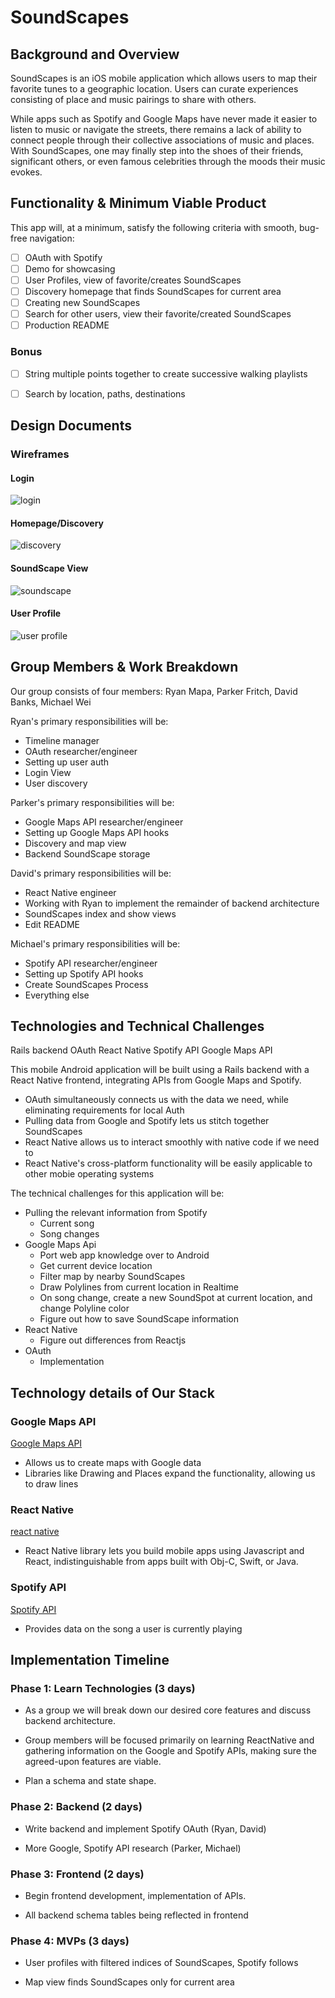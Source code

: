 # SoundScapes


## Background and Overview

SoundScapes is an iOS mobile application which allows users to map their
favorite tunes to a geographic location. Users can curate experiences
consisting of place and music pairings to share with others.

While apps such as Spotify and Google Maps have never made it easier to
listen to music or navigate the streets, there remains a lack of ability
to connect people through their collective associations of music and
places. With SoundScapes, one may finally step into the shoes of their
friends, significant others, or even famous celebrities through the
moods their music evokes.


## Functionality & Minimum Viable Product

This app will, at a minimum, satisfy the following criteria with smooth, bug-free navigation:

- [ ] OAuth with Spotify
- [ ] Demo for showcasing
- [ ] User Profiles, view of favorite/creates SoundScapes
- [ ] Discovery homepage that finds SoundScapes for current area
- [ ] Creating new SoundScapes
- [ ] Search for other users, view their favorite/created SoundScapes
- [ ] Production README

### Bonus

- [ ] String multiple points together to create successive walking playlists
- [ ] Search by location, paths, destinations


## Design Documents

### Wireframes

#### Login
![login](./wireframes/Login.png)

#### Homepage/Discovery
![discovery](./wireframes/Discovery.png)

#### SoundScape View
![soundscape](./wireframes/SoundscapeView.png)

#### User Profile
![user profile](./wireframes/HomepageProfile.png)


## Group Members & Work Breakdown

Our group consists of four members: Ryan Mapa, Parker Fritch, David Banks, Michael Wei

Ryan's primary responsibilities will be:
* Timeline manager
* OAuth researcher/engineer
* Setting up user auth
* Login View
* User discovery

Parker's primary responsibilities will be:
* Google Maps API researcher/engineer
* Setting up Google Maps API hooks
* Discovery and map view
* Backend SoundScape storage

David's primary responsibilities will be:
* React Native engineer
* Working with Ryan to implement the remainder of backend architecture
* SoundScapes index and show views
* Edit README

Michael's primary responsibilities will be:
* Spotify API researcher/engineer
* Setting up Spotify API hooks
* Create SoundScapes Process
* Everything else

## Technologies and Technical Challenges

Rails backend
OAuth
React Native
Spotify API
Google Maps API

This mobile Android application will be built using a Rails backend with a React Native frontend, integrating APIs from Google Maps and Spotify.
+ OAuth simultaneously connects us with the data we need, while eliminating requirements for local Auth
+ Pulling data from Google and Spotify lets us stitch together SoundScapes
+ React Native allows us to interact smoothly with native code if we need to
+ React Native's cross-platform functionality will be easily applicable to other mobie operating systems

The technical challenges for this application will be:

+ Pulling the relevant information from Spotify
  + Current song
  + Song changes
+ Google Maps Api
  + Port web app knowledge over to Android
  + Get current device location
  + Filter map by nearby SoundScapes
  + Draw Polylines from current location in Realtime
  + On song change, create a new SoundSpot at current location, and change Polyline color
  + Figure out how to save SoundScape information
+ React Native
  + Figure out differences from Reactjs
+ OAuth
  + Implementation


## Technology details of Our Stack

### Google Maps API
[Google Maps API](https://developers.google.com/maps/documentation/android-api/start)
+ Allows us to create maps with Google data
+ Libraries like Drawing and Places expand the functionality, allowing us to draw lines

### React Native
[react native](https://github.com/facebook/react-native)
+ React Native library lets you build mobile apps using Javascript and React, indistinguishable from apps built with Obj-C, Swift, or Java.

### Spotify API
[Spotify API](https://developer.spotify.com/web-api/)
+ Provides data on the song a user is currently playing


## Implementation Timeline

### Phase 1: Learn Technologies (3 days)

+ As a group we will break down our desired core features and discuss
backend architecture.

+ Group members will be focused primarily on learning ReactNative and
gathering information on the Google and Spotify APIs, making sure the
agreed-upon features are viable.

+ Plan a schema and state shape.

### Phase 2: Backend (2 days)

+ Write backend and implement Spotify OAuth (Ryan, David)

+ More Google, Spotify API research (Parker, Michael)

### Phase 3: Frontend (2 days)

+ Begin frontend development, implementation of APIs.

+ All backend schema tables being reflected in frontend

### Phase 4: MVPs (3 days)

+ User profiles with filtered indices of SoundScapes, Spotify follows

+ Map view finds SoundScapes only for current area
